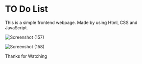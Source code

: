 # TO Do List

This is a simple frontend webpage. Made by using Html, CSS and JavaScript.

![Screenshot (157)](https://user-images.githubusercontent.com/58983925/145739703-10b57ffe-f184-423e-ad5f-70747a84934e.png)


![Screenshot (158)](https://user-images.githubusercontent.com/58983925/145739714-ca0a20f9-ca88-47a6-8f32-ab11c8b6cbcc.png)

Thanks for Watching 
